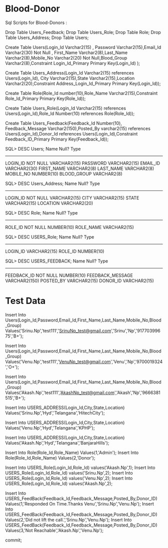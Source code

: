 # Blood-Donor

Sql Scripts for Blood-Donors :

Drop Table Users_Feedback;
Drop Table Users_Role;
Drop Table Role;
Drop Table Users_Address;
Drop Table Users;

Create Table Users(Login_Id Varchar2(15) , Password Varchar2(15),Email_Id Varchar2(30) Not Null , First_Name Varchar2(8),Last_Name Varchar2(8),Mobile_No Varchar2(20) Not Null,Blood_Group Varchar2(8),Constraint Login_Id_Primary Primary Key(Login_Id) );

Create Table Users_Address(Login_Id Varchar2(15) references Users(Login_Id), City Varchar2(15),State Varchar2(15),Location Varchar2(20),Constraint Address_Login_Id_Primary Primary Key(Login_Id));

Create Table Role(Role_Id number(10),Role_Name Varchar2(15),Constraint Role_Id_Primary Primary Key(Role_Id));

Create Table Users_Role(Login_Id Varchar2(15) references Users(Login_Id),Role_Id Number(10) references Role(Role_Id));

Create Table Users_Feedback(Feedback_Id Number(10), Feedback_Message Varchar2(150),Posted_By varchar2(15) references Users(Login_Id),Donor_Id references Users(Login_Id),Constraint Feedback_ID_Primary Primary Key(Feedback_Id));


SQL> DESC Users;
 Name					   Null?    Type
 ----------------------------------------- -------- ----------------------------
 LOGIN_ID				   NOT NULL VARCHAR2(15)
 PASSWORD					    VARCHAR2(15)
 EMAIL_ID					    VARCHAR2(30)
 FIRST_NAME					    VARCHAR2(8)
 LAST_NAME					    VARCHAR2(8)
 MOBILE_NO					    NUMBER(10)
 BLOOD_GROUP					    VARCHAR2(8)

SQL> DESC Users_Address;
 Name					   Null?    Type
 ----------------------------------------- -------- ----------------------------
 LOGIN_ID				   NOT NULL VARCHAR2(15)
 CITY						    VARCHAR2(15)
 STATE						    VARCHAR2(15)
 LOCATION					    VARCHAR2(20)

SQL> DESC Role;
 Name					   Null?    Type
 ----------------------------------------- -------- ----------------------------
 ROLE_ID				   NOT NULL NUMBER(10)
 ROLE_NAME					    VARCHAR2(15)

SQL> DESC USERS_Role;
 Name					   Null?    Type
 ----------------------------------------- -------- ----------------------------
 LOGIN_ID					    VARCHAR2(15)
 ROLE_ID					    NUMBER(10)

SQL> DESC USERS_FEEDBACK;
 Name					   Null?    Type
 ----------------------------------------- -------- ----------------------------
 FEEDBACK_ID				   NOT NULL NUMBER(10)
 FEEDBACK_MESSAGE				    VARCHAR2(150)
 POSTED_BY					    VARCHAR2(15)
 DONOR_ID					    VARCHAR2(15)



# Test Data

Insert Into Users(Login_Id,Password,Email_Id,First_Name,Last_Name,Mobile_No,Blood_Group) Values('Srinu.Np','test111','SrinuNp_test@gmail.com','Srinu','Np','91770399675','B+');

Insert Into Users(Login_Id,Password,Email_Id,First_Name,Last_Name,Mobile_No,Blood_Group) Values('Venu.Np','test111','VenuNp_test@gmail.com','Venu','Np','9700019324','O+');

Insert Into Users(Login_Id,Password,Email_Id,First_Name,Last_Name,Mobile_No,Blood_Group) Values('Akash.Np','test111','AkashNp_test@gmail.com','Akash','Np','9666381515','B+');

Insert Into USERS_ADDRESS(Login_Id,City,State,Location) Values('Srinu.Np','Hyd','Telangana','HitechCity');

Insert Into USERS_ADDRESS(Login_Id,City,State,Location) Values('Venu.Np','Hyd','Telangana','KPHP');

Insert Into USERS_ADDRESS(Login_Id,City,State,Location) Values('Akash.Np','Hyd','Telangana','BanjaraHills');

Insert Into Role(Role_Id,Role_Name) Values(1,'Admin');
Insert Into Role(Role_Id,Role_Name) Values(2,'Donor');

Insert Into USERS_Role(Login_Id,Role_Id) values('Akash.Np',1);
Insert Into USERS_Role(Login_Id,Role_Id) values('Srinu.Np',2);
Insert Into USERS_Role(Login_Id,Role_Id) values('Venu.Np',2);
Insert Into USERS_Role(Login_Id,Role_Id) values('Akash.Np',2);

Insert Into USERS_FeedBack(Feedback_Id,Feedback_Message,Posted_By,Donor_ID) Values(1,'Responded On Time.Thanks Venu','Srinu.Np','Venu.Np');
Insert Into USERS_FeedBack(Feedback_Id,Feedback_Message,Posted_By,Donor_ID) Values(2,'Did not lift the call.','Srinu.Np','Venu.Np');
Insert Into USERS_FeedBack(Feedback_Id,Feedback_Message,Posted_By,Donor_ID) Values(3,'Not Reachable','Akash.Np','Venu.Np');

commit;






